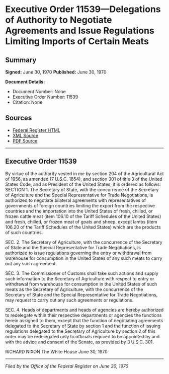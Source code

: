 # Executive Order 11539—Delegations of Authority to Negotiate Agreements and Issue Regulations Limiting Imports of Certain Meats

## Summary

**Signed:** June 30, 1970
**Published:** June 30, 1970

**Document Details:**
- Document Number: None
- Executive Order Number: 11539
- Citation: None

## Sources
- [Federal Register HTML](https://www.presidency.ucsb.edu/documents/executive-order-11539-delegations-authority-negotiate-agreements-and-issue-regulations)
- [XML Source](None)
- [PDF Source](None)

---

## Executive Order 11539

By virtue of the authority vested in me by section 204 of the Agricultural Act of 1956, as amended (7 U.S.C. 1854), and section 301 of title 3 of the United States Code, and as President of the United States, it is ordered as follows:
SECTION 1. The Secretary of State, with the concurrence of the Secretary of Agriculture and the Special Representative for Trade Negotiations, is authorized to negotiate bilateral agreements with representatives of governments of foreign countries limiting the export from the respective countries and the importation into the United States of fresh, chilled, or frozen cattle meat (item 106.10 of the Tariff Schedules of the United States) and fresh, chilled, or frozen meat of goats and sheep, except lambs (item 106.20 of the Tariff Schedules of the United States) which are the products of such countries.

SEC. 2. The Secretary of Agriculture, with the concurrence of the Secretary of State and the Special Representative for Trade Negotiations, is authorized to issue regulations governing the entry or withdrawal from warehouse for consumption in the United States of any such meats to carry out any such agreement.

SEC. 3. The Commissioner of Customs shall take such actions and supply such information to the Secretary of Agriculture with respect to entry or withdrawal from warehouse for consumption in the United States of such meats as the Secretary of Agriculture, with the concurrence of the Secretary of State and the Special Representative for Trade Negotiations, may request to carry out any such agreements or regulations.

SEC. 4. Heads of departments and heads of agencies are hereby authorized to redelegate within their respective departments or agencies the functions herein assigned to them, except that the function of negotiating agreements delegated to the Secretary of State by section 1 and the function of issuing regulations delegated to the Secretary of Agriculture by section 2 of this order may be redelegated only to officials required to be appointed by and with the advice and consent of the Senate, as provided by 3 U.S.C. 301.

RICHARD NIXON
The White House
June 30, 1970

---

*Filed by the Office of the Federal Register on June 30, 1970*
